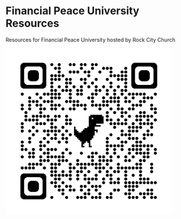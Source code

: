 # Financial Peace University Resources

Resources for Financial Peace University hosted by Rock City Church

![QR Code](qrcode_shaneking09.github.io.png "FPU Resources")
